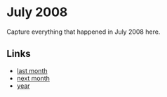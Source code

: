 # July 2008

Capture everything that happened in July 2008 here.

## Links
- [last month](calendar/months/2008-06.md)
- [next month](calendar/months/2008-08.md)
- [year](calendar/years/2008.md)